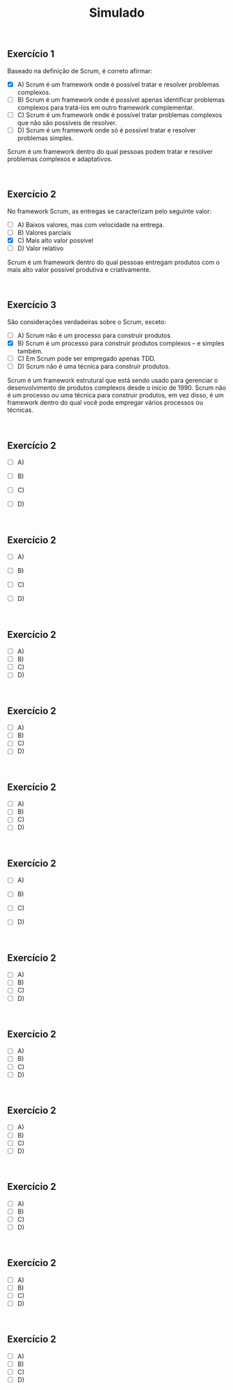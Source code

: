 <div align="center">

# Simulado

</div>

<br>

## Exercício 1

Baseado na definição de Scrum, é correto afirmar:

- [x] A) Scrum é um framework onde é possível tratar e resolver problemas complexos.
- [ ] B) Scrum é um framework onde é possível apenas identificar problemas complexos para tratá-los em outro framework complementar.
- [ ] C) Scrum é um framework onde é possível tratar problemas complexos que não são possíveis de resolver.
- [ ] D) Scrum é um framework onde só é possível tratar e resolver problemas simples.

Scrum é um framework dentro do qual pessoas podem tratar e resolver problemas complexos e adaptativos.

<br>

## Exercício 2

No framework Scrum, as entregas se caracterizam pelo seguinte valor:

- [ ] A) Baixos valores, mas com velocidade na entrega.
- [ ] B) Valores parciais
- [x] C) Mais alto valor possível
- [ ] D) Valor relativo

Scrum é um framework dentro do qual pessoas entregam produtos com o mais alto valor possível produtiva e criativamente.

<br>

## Exercício 3

São considerações verdadeiras sobre o Scrum, exceto:

- [ ] A) Scrum não é um processo para construir produtos
- [x] B) Scrum é um processo para construir produtos complexos – e simples também.
- [ ] C) Em Scrum pode ser empregado apenas TDD.
- [ ] D) Scrum não é uma técnica para construir produtos.

Scrum é um framework estrutural que está sendo usado para gerenciar o desenvolvimento de produtos complexos desde o início de 1990. Scrum não é um processo ou uma técnica para construir produtos, em vez disso, é um framework dentro do qual você pode empregar vários processos ou técnicas.

<br>

## Exercício 2

- [ ] A) 
- [ ] B) 
- [ ] C)
- [ ] D)


<br>

## Exercício 2

- [ ] A) 
- [ ] B) 
- [ ] C)
- [ ] D)


<br>

## Exercício 2

- [ ] A) 
- [ ] B) 
- [ ] C)
- [ ] D)

<br>

## Exercício 2

- [ ] A) 
- [ ] B) 
- [ ] C)
- [ ] D)

<br>

## Exercício 2

- [ ] A) 
- [ ] B) 
- [ ] C)
- [ ] D)

<br>

## Exercício 2

- [ ] A) 
- [ ] B) 
- [ ] C)
- [ ] D)


<br>

## Exercício 2

- [ ] A) 
- [ ] B) 
- [ ] C)
- [ ] D)

<br>

## Exercício 2

- [ ] A) 
- [ ] B) 
- [ ] C)
- [ ] D)

<br>

## Exercício 2

- [ ] A) 
- [ ] B) 
- [ ] C)
- [ ] D)

<br>

## Exercício 2

- [ ] A) 
- [ ] B) 
- [ ] C)
- [ ] D)

<br>

## Exercício 2

- [ ] A) 
- [ ] B) 
- [ ] C)
- [ ] D)

<br>

## Exercício 2

- [ ] A) 
- [ ] B) 
- [ ] C)
- [ ] D)